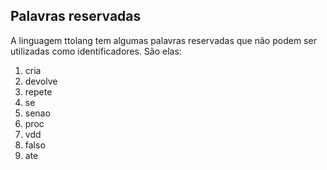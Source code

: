 ## Palavras reservadas
A linguagem ttolang tem algumas palavras reservadas que não podem ser utilizadas como identificadores. São elas:
1. cria
2. devolve
3. repete
5. se
6. senao
7. proc
8. vdd
9. falso
10. ate